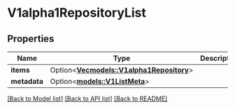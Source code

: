 # V1alpha1RepositoryList

## Properties

Name | Type | Description | Notes
------------ | ------------- | ------------- | -------------
**items** | Option<[**Vec<models::V1alpha1Repository>**](v1alpha1Repository.md)> |  | [optional]
**metadata** | Option<[**models::V1ListMeta**](v1ListMeta.md)> |  | [optional]

[[Back to Model list]](../README.md#documentation-for-models) [[Back to API list]](../README.md#documentation-for-api-endpoints) [[Back to README]](../README.md)


